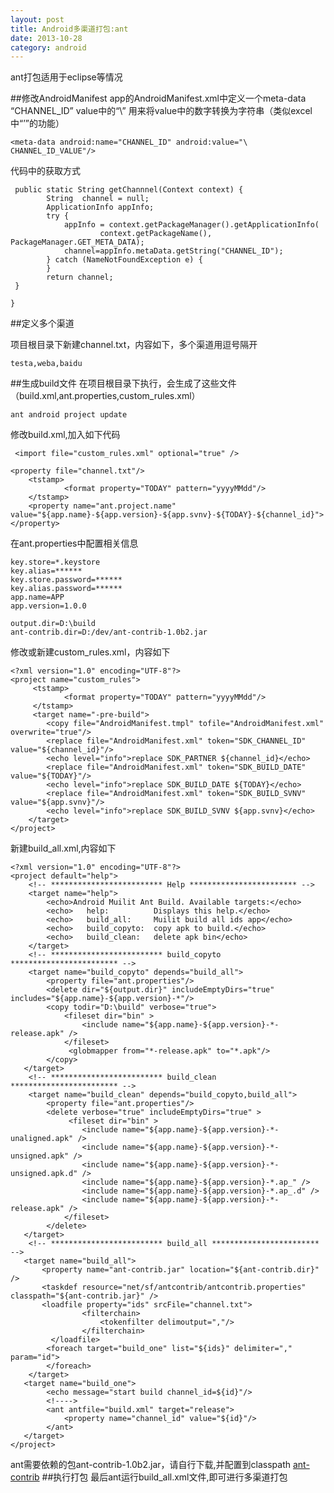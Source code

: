 ```yaml
---
layout: post
title: Android多渠道打包:ant
date: 2013-10-28
category: android
---
```


ant打包适用于eclipse等情况

##修改AndroidManifest
app的AndroidManifest.xml中定义一个meta-data “CHANNEL_ID”
value中的“\” 用来将value中的数字转换为字符串（类似excel中“’”的功能）

	<meta-data android:name="CHANNEL_ID" android:value="\ CHANNEL_ID_VALUE"/>

代码中的获取方式

	 public static String getChannnel(Context context) {
	        String  channel = null;
	        ApplicationInfo appInfo;
	        try {
	            appInfo = context.getPackageManager().getApplicationInfo(
	                    context.getPackageName(), PackageManager.GET_META_DATA);
	            channel=appInfo.metaData.getString("CHANNEL_ID");
	        } catch (NameNotFoundException e) {
	        }
	        return channel;
	 }

    }
##定义多个渠道

项目根目录下新建channel.txt，内容如下，多个渠道用逗号隔开

	testa,weba,baidu
##生成build文件
在项目根目录下执行，会生成了这些文件（build.xml,ant.properties,custom_rules.xml）

	ant android project update
	
修改build.xml,加入如下代码

	 <import file="custom_rules.xml" optional="true" />

	<property file="channel.txt"/>
		<tstamp>
				<format property="TODAY" pattern="yyyyMMdd"/>
		</tstamp>
		<property name="ant.project.name" value="${app.name}-${app.version}-${app.svnv}-${TODAY}-${channel_id}">
	</property>

在ant.properties中配置相关信息

	key.store=*.keystore
	key.alias=******
	key.store.password=******
	key.alias.password=******
	app.name=APP
	app.version=1.0.0
	
	output.dir=D:\build
	ant-contrib.dir=D:/dev/ant-contrib-1.0b2.jar

修改或新建custom_rules.xml，内容如下

	<?xml version="1.0" encoding="UTF-8"?>
	<project name="custom_rules">
	     <tstamp>
				<format property="TODAY" pattern="yyyyMMdd"/>
		 </tstamp>
		 <target name="-pre-build">
	        <copy file="AndroidManifest.tmpl" tofile="AndroidManifest.xml" overwrite="true"/>
	        <replace file="AndroidManifest.xml" token="SDK_CHANNEL_ID" value="${channel_id}"/>
	        <echo level="info">replace SDK_PARTNER ${channel_id}</echo>
	        <replace file="AndroidManifest.xml" token="SDK_BUILD_DATE" value="${TODAY}"/>
	        <echo level="info">replace SDK_BUILD_DATE ${TODAY}</echo>
	        <replace file="AndroidManifest.xml" token="SDK_BUILD_SVNV" value="${app.svnv}"/>
	        <echo level="info">replace SDK_BUILD_SVNV ${app.svnv}</echo>
	    </target>
	</project>

新建build_all.xml,内容如下

	<?xml version="1.0" encoding="UTF-8"?>
	<project default="help">
	    <!-- ************************* Help ************************ -->
	    <target name="help">
	        <echo>Android Muilit Ant Build. Available targets:</echo>
	        <echo>   help:			Displays this help.</echo>
	        <echo>   build_all:     Muilit build all ids app</echo>
	        <echo>   build_copyto:  copy apk to build.</echo>
	        <echo>   build_clean:   delete apk bin</echo>
	    </target>
	    <!-- ************************* build_copyto ************************ -->
	    <target name="build_copyto" depends="build_all">
	        <property file="ant.properties"/>
	        <delete dir="${output.dir}" includeEmptyDirs="true" includes="${app.name}-${app.version}-*"/>
	        <copy todir="D:\build" verbose="true">
	            <fileset dir="bin" >
	                <include name="${app.name}-${app.version}-*-release.apk" />
	            </fileset>
	             <globmapper from="*-release.apk" to="*.apk"/>  
	        </copy>
	   </target>
	    <!-- ************************* build_clean ************************ -->
	    <target name="build_clean" depends="build_copyto,build_all">
	        <property file="ant.properties"/>
	        <delete verbose="true" includeEmptyDirs="true" > 
	             <fileset dir="bin" >
	                <include name="${app.name}-${app.version}-*-unaligned.apk" />
	                <include name="${app.name}-${app.version}-*-unsigned.apk" />
	                <include name="${app.name}-${app.version}-*-unsigned.apk.d" />
	                <include name="${app.name}-${app.version}-*.ap_" />
	                <include name="${app.name}-${app.version}-*.ap_.d" />
	                <include name="${app.name}-${app.version}-*-release.apk" />
	            </fileset>
	        </delete>
	   </target>
	    <!-- ************************* build_all ************************ -->
	   <target name="build_all">
		   <property name="ant-contrib.jar" location="${ant-contrib.dir}" />
		   <taskdef resource="net/sf/antcontrib/antcontrib.properties" classpath="${ant-contrib.jar}" />
		   <loadfile property="ids" srcFile="channel.txt">
			        <filterchain> 
			            <tokenfilter delimoutput=","/>
			        </filterchain>
	   		 </loadfile>
		    <foreach target="build_one" list="${ids}" delimiter="," param="id">
		    </foreach>
	    </target>
	   <target name="build_one">
	        <echo message="start build channel_id=${id}"/>
	        <!---->
	        <ant antfile="build.xml" target="release">
	            <property name="channel_id" value="${id}"/>
	        </ant>
	   </target>
	</project>

ant需要依赖的包ant-contrib-1.0b2.jar，请自行下载,并配置到classpath
[ant-contrib](http://sourceforge.net/projects/ant-contrib/)
##执行打包
最后ant运行build_all.xml文件,即可进行多渠道打包
